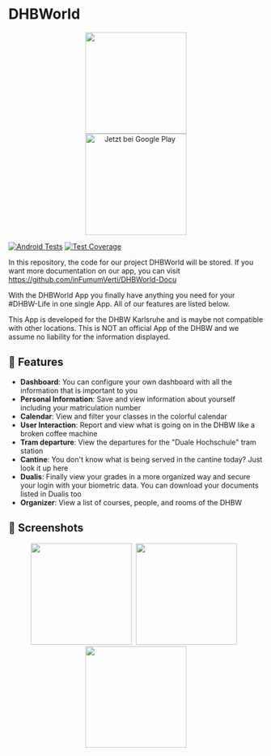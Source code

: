 # DHBWorld

<p align="center">
<img src="https://github.com/inFumumVerti/DHBWorld/raw/main/app/src/main/res/mipmap-xxxhdpi/ic_launcher.png" width="200">
<br>
<a href='https://play.google.com/store/apps/details?id=com.main.dhbworld'><img alt='Jetzt bei Google Play' src='https://play.google.com/intl/en_us/badges/static/images/badges/de_badge_web_generic.png' width="200"/></a>
</p>

[![Android Tests](https://github.com/inFumumVerti/DHBWorld/actions/workflows/android.yml/badge.svg?branch=main)](https://github.com/inFumumVerti/DHBWorld/actions/workflows/android.yml)
[![Test Coverage](https://api.codeclimate.com/v1/badges/59b979625f0beb42c65f/test_coverage)](https://codeclimate.com/github/inFumumVerti/DHBWorld/test_coverage)

In this repository, the code for our project DHBWorld will be stored. If you want more documentation on our app, 
you can visit https://github.com/inFumumVerti/DHBWorld-Docu

With the DHBWorld App you finally have anything you need for your #DHBW-Life in one single App. All of our features are listed below.

This App is developed for the DHBW Karlsruhe and is maybe not compatible with other locations. This is NOT an official App of the DHBW and we assume no liability for the information displayed.

## 🚀 Features
* **Dashboard**: You can configure your own dashboard with all the information that is important to you
* **Personal Information**: Save and view information about yourself including your matriculation number
* **Calendar**: View and filter your classes in the colorful calendar
* **User Interaction**: Report and view what is going on in the DHBW like a broken coffee machine
* **Tram departure**: View the departures for the "Duale Hochschule" tram station
* **Cantine**: You don't know what is being served in the cantine today? Just look it up here
* **Dualis**: Finally view your grades in a more organized way and secure your login with your biometric data. You can download your documents listed in Dualis too
* **Organizer**: View a list of courses, people, and rooms of the DHBW

## 👀 Screenshots
<p align="center">
<img src="https://github.com/inFumumVerti/DHBWorld/raw/main/Screenshots/Dashboard.png" width="200">&nbsp;&nbsp;<img src="https://github.com/inFumumVerti/DHBWorld/raw/main/Screenshots/Kalender.png" width="200">&nbsp;&nbsp;<img src="https://github.com/inFumumVerti/DHBWorld/raw/main/Screenshots/Dualis.png" width="200">
</p>
